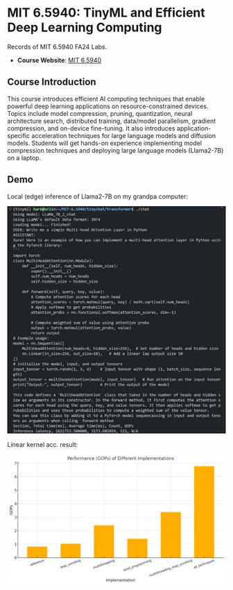 # MIT 6.5940: TinyML and Efficient Deep Learning Computing

Records of MIT 6.5940 FA24 Labs.

- **Course Website**: [MIT 6.5940](https://hanlab.mit.edu/courses/2024-fall-65940)

## Course Introduction

This course introduces efficient AI computing techniques that enable powerful deep learning applications on resource-constrained devices. Topics include model compression, pruning, quantization, neural architecture search, distributed training, data/model parallelism, gradient compression, and on-device fine-tuning. It also introduces application-specific acceleration techniques for large language models and diffusion models. Students will get hands-on experience implementing model compression techniques and deploying large language models (Llama2-7B) on a laptop.

## Demo

Local (edge) inference of Llama2-7B on my grandpa computer:

![demo](tinychat/demo.png)

Linear kernel acc. result:

![result](tinychat/tut_result.png)
